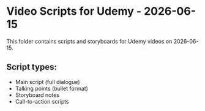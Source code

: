 # Video Scripts for Udemy - 2026-06-15

This folder contains scripts and storyboards for Udemy videos on 2026-06-15.

## Script types:
- Main script (full dialogue)
- Talking points (bullet format)
- Storyboard notes
- Call-to-action scripts
